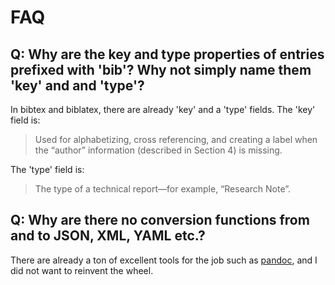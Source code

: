 # FAQ

## Q: Why are the key and type properties of entries prefixed with 'bib'? Why not simply name them 'key' and and 'type'?

In bibtex and biblatex, there are already 'key' and a 'type' fields. The 'key'
field is:

> Used for alphabetizing, cross referencing, and creating a label when the
> “author” information (described in Section 4) is missing.

The 'type' field is:

> The type of a technical report—for example, “Research Note”.

## Q: Why are there no conversion functions from and to JSON, XML, YAML etc.?

There are already a ton of excellent tools for the job such as
[pandoc](https://pandoc.org/), and I did not want to reinvent the wheel.
